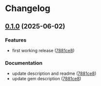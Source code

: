 # Changelog

## [0.1.0](https://github.com/a-chacon/oas_core/compare/oas_core-v0.0.1...oas_core/v0.1.0) (2025-06-02)


### Features

* first working release ([7881ce8](https://github.com/a-chacon/oas_core/commit/7881ce848134763b262941b944bf9d904fa46c89))


### Documentation

* update description and readme ([7881ce8](https://github.com/a-chacon/oas_core/commit/7881ce848134763b262941b944bf9d904fa46c89))
* update gem description ([7881ce8](https://github.com/a-chacon/oas_core/commit/7881ce848134763b262941b944bf9d904fa46c89))
